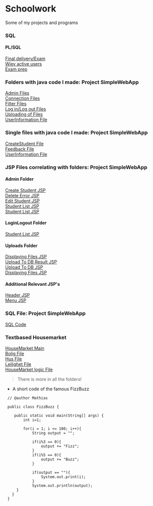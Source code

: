 # Schoolwork
Some of my projects and programs

### SQL
#### PL/SQL
[Final delivery/Exam](SQL/IOBY3B_PKG%20BODY%20SKYNET.sql)&emsp;<br>
[Wiev active users](SQL/USERS-ACTIVE.sql)&emsp;<br>
[Exam prep](SQL/Eksamen.sql)&emsp;<br>

### Folders with java code I made: Project SimpleWebApp
[Admin Files](Java/SimpleWebApp/src/java/Admin)&emsp;<br>
[Connection Files](Java/SimpleWebApp/src/java/Connection)<br>
[Filter Files](Java/SimpleWebApp/src/java/Filter)<br>
[Log in/Log out Files](Java/SimpleWebApp/src/java/LoginLogout)<br>
[Uploading of Files](Java/SimpleWebApp/src/java/Uploads)<br>
[UserInformation File](Java/SimpleWebApp/src/java/User/UserInfoStud.java)<br>
### Single files with java code I made: Project SimpleWebApp
[CreateStudent File](Java/SimpleWebApp/src/java/Admin/CreateStudentServlet.java)<br>
[Feedback File](Java/SimpleWebApp/src/java/Feedback/Feedback.java)<br>
[UserInformation File](Java/SimpleWebApp/src/java/User/UserInfoStud.java)<br>

### JSP Files correlating with folders: Project SimpleWebApp
#### Admin Folder
[Create Student JSP](Java/SimpleWebApp/web/WEB-INF/views/createStudentView.jsp)<br>
[Delete Error JSP](Java/SimpleWebApp/web/WEB-INF/views/deleteStudentErrorView.jsp)<br>
[Edit Student JSP](Java/SimpleWebApp/web/WEB-INF/views/editStudentView.jsp)<br>
[Student List JSP](Java/SimpleWebApp/web/WEB-INF/views/studentsListView.jsp)<br>
[Student List JSP](Java/SimpleWebApp/web/WEB-INF/views/userInfoView.jsp)<br>
#### LoginLogout Folder
[Student List JSP](Java/SimpleWebApp/web/WEB-INF/views/loginView.jsp)<br>
#### Uploads Folder
[Displaying Files JSP](Java/SimpleWebApp/web/WEB-INF/views/files.jsp)<br>
[Upload To DB Result JSP](Java/SimpleWebApp/web/WEB-INF/views/uploadToDBResults.jsp)<br>
[Upload To DB JSP](Java/SimpleWebApp/web/WEB-INF/views/uploadToDB.jsp)<br>
[Displaying Files JSP](Java/SimpleWebApp/web/WEB-INF/views/files.jsp)<br>
#### Additional Relevant JSP's
[Header JSP](Java/SimpleWebApp/web/WEB-INF/views/_header.jsp)<br>
[Menu JSP](Java/SimpleWebApp/web/WEB-INF/views/_menu.jsp)<br>

### SQL File: Project SimpleWebApp
[SQL Code](SQL%20needed%20for%20Java.SimpleWebApp/skybase.sql)<br>

### Textbased Housemarket
[HouseMarket Main](Java/HusRevamp/Main.java)<br>
[Bolig File](Java/HusRevamp/Bolig.java)<br>
[Hus File](Java/HusRevamp/Hus.java)<br>
[Leilighet File](Java/HusRevamp/Leilighet.java)<br>
[HouseMarket logic File](Java/HusRevamp/BoligMarked.java)<br>
>There is more in all the folders!

* A short code of the famous FizzBuzz

```
 // @author Mathias
 
 public class FizzBuzz {

    public static void main(String[] args) {
        int i=1;
        
        for(i = 1; i <= 100; i++){
            String output = "";
            
            if(i%3 == 0){
                output += "Fizz";
            }
            if(i%5 == 0){
                output += "Buzz";
            }
            
            if(output == ""){
                System.out.print(i);
            }
            System.out.println(output);
     }
   }
 }
```
